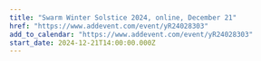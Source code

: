 ```yaml
---
title: "Swarm Winter Solstice 2024, online, December 21"
href: "https://www.addevent.com/event/yR24028303"
add_to_calendar: "https://www.addevent.com/event/yR24028303"
start_date: 2024-12-21T14:00:00.000Z
---
```


